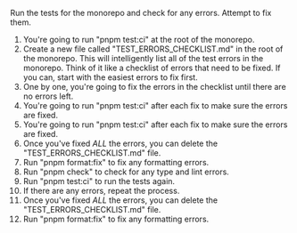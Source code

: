 Run the tests for the monorepo and check for any errors. Attempt to fix them.

1. You're going to run "pnpm test:ci" at the root of the monorepo.
2. Create a new file called "TEST_ERRORS_CHECKLIST.md" in the root of the monorepo. This will intelligently list all of the test errors in the monorepo. Think of it like a checklist of errors that need to be fixed. If you can, start with the easiest errors to fix first.
3. One by one, you're going to fix the errors in the checklist until there are no errors left.
4. You're going to run "pnpm test:ci" after each fix to make sure the errors are fixed.
5. You're going to run "pnpm test:ci" after each fix to make sure the errors are fixed.
6. Once you've fixed _ALL_ the errors, you can delete the "TEST_ERRORS_CHECKLIST.md" file.
7. Run "pnpm format:fix" to fix any formatting errors.
8. Run "pnpm check" to check for any type and lint errors.
9. Run "pnpm test:ci" to run the tests again.
10. If there are any errors, repeat the process.
11. Once you've fixed _ALL_ the errors, you can delete the "TEST_ERRORS_CHECKLIST.md" file.
12. Run "pnpm format:fix" to fix any formatting errors.
